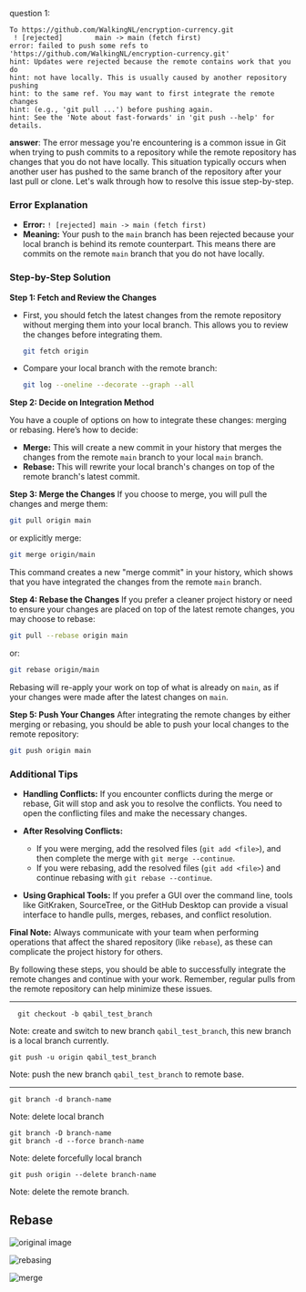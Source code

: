 question 1:
```
To https://github.com/WalkingNL/encryption-currency.git
 ! [rejected]        main -> main (fetch first)
error: failed to push some refs to 'https://github.com/WalkingNL/encryption-currency.git'
hint: Updates were rejected because the remote contains work that you do
hint: not have locally. This is usually caused by another repository pushing
hint: to the same ref. You may want to first integrate the remote changes
hint: (e.g., 'git pull ...') before pushing again.
hint: See the 'Note about fast-forwards' in 'git push --help' for details.
```
**answer**: The error message you're encountering is a common issue in Git when trying to push commits to a repository while the remote repository has changes that you do not have locally. This situation typically occurs when another user has pushed to the same branch of the repository after your last pull or clone. Let's walk through how to resolve this issue step-by-step.

### Error Explanation

- **Error:** `! [rejected] main -> main (fetch first)`
- **Meaning:** Your push to the `main` branch has been rejected because your local branch is behind its remote counterpart. This means there are commits on the remote `main` branch that you do not have locally.

### Step-by-Step Solution

**Step 1: Fetch and Review the Changes**
- First, you should fetch the latest changes from the remote repository without merging them into your local branch. This allows you to review the changes before integrating them.
  ```bash
  git fetch origin
  ```

- Compare your local branch with the remote branch:
  ```bash
  git log --oneline --decorate --graph --all
  ```

**Step 2: Decide on Integration Method**

You have a couple of options on how to integrate these changes: merging or rebasing. Here’s how to decide:
- **Merge:** This will create a new commit in your history that merges the changes from the remote `main` branch to your local `main` branch.
- **Rebase:** This will rewrite your local branch's changes on top of the remote branch's latest commit.

**Step 3: Merge the Changes**
If you choose to merge, you will pull the changes and merge them:
```bash
git pull origin main
```
or explicitly merge:
```bash
git merge origin/main
```
This command creates a new "merge commit" in your history, which shows that you have integrated the changes from the remote `main` branch.

**Step 4: Rebase the Changes**
If you prefer a cleaner project history or need to ensure your changes are placed on top of the latest remote changes, you may choose to rebase:
```bash
git pull --rebase origin main
```
or:
```bash
git rebase origin/main
```
Rebasing will re-apply your work on top of what is already on `main`, as if your changes were made after the latest changes on `main`.

**Step 5: Push Your Changes**
After integrating the remote changes by either merging or rebasing, you should be able to push your local changes to the remote repository:
```bash
git push origin main
```

### Additional Tips

- **Handling Conflicts:** If you encounter conflicts during the merge or rebase, Git will stop and ask you to resolve the conflicts. You need to open the conflicting files and make the necessary changes.
- **After Resolving Conflicts:**
  - If you were merging, add the resolved files (`git add <file>`), and then complete the merge with `git merge --continue`.
  - If you were rebasing, add the resolved files (`git add <file>`) and continue rebasing with `git rebase --continue`.

- **Using Graphical Tools:** If you prefer a GUI over the command line, tools like GitKraken, SourceTree, or the GitHub Desktop can provide a visual interface to handle pulls, merges, rebases, and conflict resolution.

**Final Note:** Always communicate with your team when performing operations that affect the shared repository (like `rebase`), as these can complicate the project history for others.

By following these steps, you should be able to successfully integrate the remote changes and continue with your work. Remember, regular pulls from the remote repository can help minimize these issues.

---
```
  git checkout -b qabil_test_branch
```
Note: create and switch to new branch `qabil_test_branch`, this new branch is a local branch currently.

```
git push -u origin qabil_test_branch
```
Note: push the new branch `qabil_test_branch` to remote base.

---
```
git branch -d branch-name
```
Note: delete local branch

```
git branch -D branch-name
git branch -d --force branch-name
```
Note: delete forcefully local branch

```
git push origin --delete branch-name
```
Note: delete the remote branch.


## Rebase

![original image](https://github.com/WalkingNL/Pics/before_rebase.png)


![rebasing](https://github.com/WalkingNL/Pics/rebasing.png)


![merge](https://github.com/WalkingNL/Pics/merged.png)
